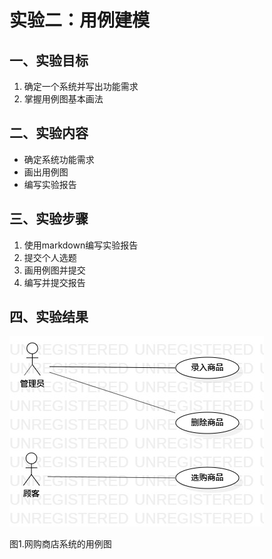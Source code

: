 # 实验二：用例建模

## 一、实验目标

1. 确定一个系统并写出功能需求
2. 掌握用例图基本画法

## 二、实验内容

- 确定系统功能需求
- 画出用例图
- 编写实验报告

## 三、实验步骤

1. 使用markdown编写实验报告
2. 提交个人选题
3. 画用例图并提交
4. 编写并提交报告

## 四、实验结果

![用例图](./Lab2_UseCaseDiagram1.jpg)

图1.网购商店系统的用例图
